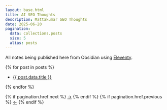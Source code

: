 ```yaml
---
layout: base.html
title: AI SEO Thoughts
description: Mattakumar SEO Thoughts
date: 2025-06-20
pagination:
  data: collections.posts
  size: 5
  alias: posts
---
```


All notes being published here from Obsidian using [Eleventy](https://11ty.dev/).

<div>
{% for post in posts %}
<ul>
    <li><a href="https://mattakummar.com{{ post.url.split(.app)[1] }}">{{ post.data.title }}</a></li>
</ul>
{% endfor %}

<!-- Pagination links -->

{% if pagination.href.next %}
<a class="contrast" role="button" href="{{ pagination.href.next }}">→</a>
{% endif %}
{% if pagination.href.previous %}
<a class="contrast" role="button" href="{{ pagination.href.previous }}">←</a>
{% endif %}

</div>

